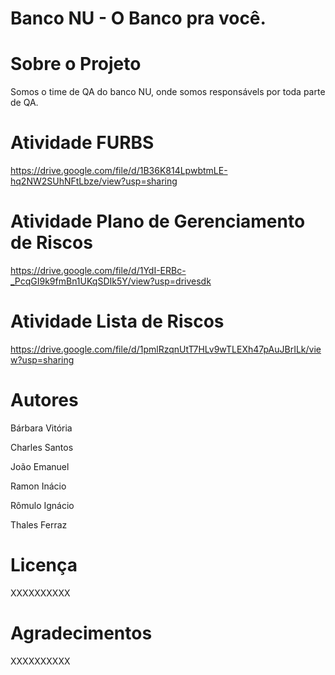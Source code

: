 # Banco NU - O Banco pra você.

# Sobre o Projeto

Somos o time de QA do banco NU, onde somos responsávels por toda parte de QA.

# Atividade FURBS

https://drive.google.com/file/d/1B36K814LpwbtmLE-hq2NW2SUhNFtLbze/view?usp=sharing

# Atividade Plano de Gerenciamento de Riscos

https://drive.google.com/file/d/1YdI-ERBc-_PcqGI9k9fmBn1UKqSDIk5Y/view?usp=drivesdk

# Atividade Lista de Riscos

https://drive.google.com/file/d/1pmlRzqnUtT7HLv9wTLEXh47pAuJBrILk/view?usp=sharing
# Autores

Bárbara Vitória

Charles Santos

João Emanuel

Ramon Inácio

Rômulo Ignácio

Thales Ferraz

# Licença
XXXXXXXXXX

# Agradecimentos
XXXXXXXXXX
